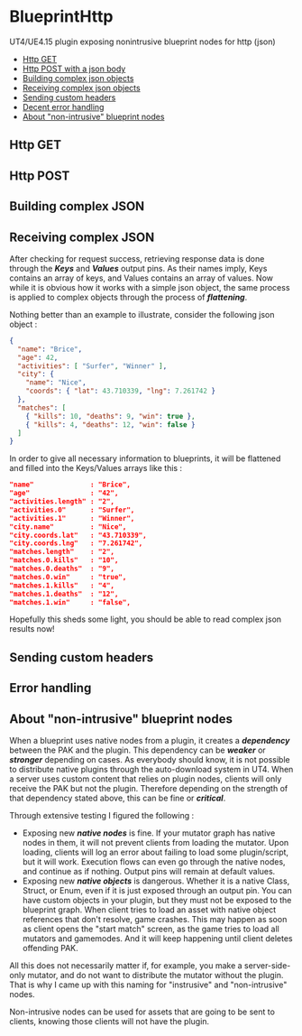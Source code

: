 # BlueprintHttp
UT4/UE4.15 plugin exposing nonintrusive blueprint nodes for http (json)

- [Http GET](#httpget)
- [Http POST with a json body](#httppost)
- [Building complex json objects](#buildjson)
- [Receiving complex json objects](#receivejson)
- [Sending custom headers](#headers)
- [Decent error handling](#errors)
- [About "non-intrusive" blueprint nodes](#nonintrusive)

<a name="httpget"></a>
## Http GET

<a name="httppost"></a>
## Http POST

<a name="buildjson"></a>
## Building complex JSON

<a name="receivejson"></a>
## Receiving complex JSON
After checking for request success, retrieving response data is done through the ***Keys*** and ***Values*** output pins.
As their names imply, Keys contains an array of keys, and Values contains an array of values.
Now while it is obvious how it works with a simple json object, the same process is applied to complex objects through the process of ***flattening***.

Nothing better than an example to illustrate, consider the following json object :
```json
{
  "name": "Brice",
  "age": 42,
  "activities": [ "Surfer", "Winner" ],
  "city": {
    "name": "Nice",
    "coords": { "lat": 43.710339, "lng": 7.261742 }
  },
  "matches": [
    { "kills": 10, "deaths": 9, "win": true },
    { "kills": 4, "deaths": 12, "win": false }
  ]
}
```
In order to give all necessary information to blueprints, it will be flattened and filled into the Keys/Values arrays like this :
```json
"name"              : "Brice",
"age"               : "42",
"activities.length" : "2",
"activities.0"      : "Surfer",
"activities.1"      : "Winner",
"city.name"         : "Nice",
"city.coords.lat"   : "43.710339",
"city.coords.lng"   : "7.261742",
"matches.length"    : "2",
"matches.0.kills"   : "10",
"matches.0.deaths"  : "9",
"matches.0.win"     : "true",
"matches.1.kills"   : "4",
"matches.1.deaths"  : "12",
"matches.1.win"     : "false",
```
Hopefully this sheds some light, you should be able to read complex json results now!

<a name="headers"></a>
## Sending custom headers

<a name="errors"></a>
## Error handling

<a name="nonintrusive"></a>
## About "non-intrusive" blueprint nodes
When a blueprint uses native nodes from a plugin, it creates a ***dependency*** between the PAK and the plugin.
This dependency can be ***weaker*** or ***stronger*** depending on cases.
As everybody should know, it is not possible to distribute native plugins through the auto-download system in UT4.
When a server uses custom content that relies on plugin nodes, clients will only receive the PAK but not the plugin.
Therefore depending on the strength of that dependency stated above, this can be fine or ***critical***.

Through extensive testing I figured the following :
- Exposing new ***native nodes*** is fine. If your mutator graph has native nodes in them, it will not prevent clients from loading the mutator.
Upon loading, clients will log an error about failing to load some plugin/script, but it will work.
Execution flows can even go through the native nodes, and continue as if nothing. Output pins will remain at default values.
- Exposing new ***native objects*** is dangerous. Whether it is a native Class, Struct, or Enum, even if it is just exposed through an output pin.
You can have custom objects in your plugin, but they must not be exposed to the blueprint graph.
When client tries to load an asset with native object references that don't resolve, game crashes.
This may happen as soon as client opens the "start match" screen, as the game tries to load all mutators and gamemodes.
And it will keep happening until client deletes offending PAK.

All this does not necessarily matter if, for example, you make a server-side-only mutator, and do not want to distribute the mutator without the plugin.
That is why I came up with this naming for "instrusive" and "non-intrusive" nodes.

Non-intrusive nodes can be used for assets that are going to be sent to clients, knowing those clients will not have the plugin.
